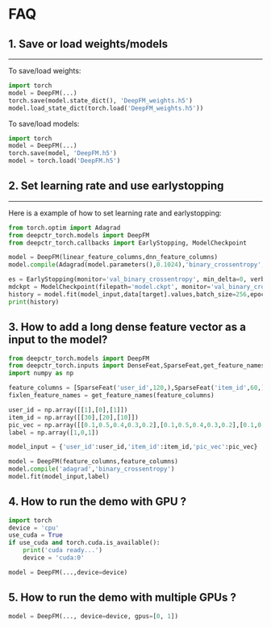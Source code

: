 # FAQ

## 1. Save or load weights/models
----------------------------------------
To save/load weights:

```python
import torch
model = DeepFM(...)
torch.save(model.state_dict(), 'DeepFM_weights.h5')
model.load_state_dict(torch.load('DeepFM_weights.h5'))
```

To save/load models:

```python
import torch
model = DeepFM(...)
torch.save(model, 'DeepFM.h5')
model = torch.load('DeepFM.h5')
```

## 2. Set learning rate and use earlystopping
---------------------------------------------------
Here is a example of how to set learning rate and earlystopping:

```python
from torch.optim import Adagrad
from deepctr_torch.models import DeepFM
from deepctr_torch.callbacks import EarlyStopping, ModelCheckpoint

model = DeepFM(linear_feature_columns,dnn_feature_columns)
model.compile(Adagrad(model.parameters(),0.1024),'binary_crossentropy',metrics=['binary_crossentropy'])

es = EarlyStopping(monitor='val_binary_crossentropy', min_delta=0, verbose=1, patience=0, mode='min')
mdckpt = ModelCheckpoint(filepath='model.ckpt', monitor='val_binary_crossentropy', verbose=1, save_best_only=True, mode='min')
history = model.fit(model_input,data[target].values,batch_size=256,epochs=10,verbose=2,validation_split=0.2,callbacks=[es,mdckpt])
print(history)
```

## 3. How to add a long dense feature vector as a input to the model?
```python
from deepctr_torch.models import DeepFM
from deepctr_torch.inputs import DenseFeat,SparseFeat,get_feature_names
import numpy as np

feature_columns = [SparseFeat('user_id',120,),SparseFeat('item_id',60,),DenseFeat("pic_vec",5)]
fixlen_feature_names = get_feature_names(feature_columns)

user_id = np.array([[1],[0],[1]])
item_id = np.array([[30],[20],[10]])
pic_vec = np.array([[0.1,0.5,0.4,0.3,0.2],[0.1,0.5,0.4,0.3,0.2],[0.1,0.5,0.4,0.3,0.2]])
label = np.array([1,0,1])

model_input = {'user_id':user_id,'item_id':item_id,'pic_vec':pic_vec}

model = DeepFM(feature_columns,feature_columns)
model.compile('adagrad','binary_crossentropy')
model.fit(model_input,label)
```

## 4. How to run the demo with GPU ?

```python
import torch
device = 'cpu'
use_cuda = True
if use_cuda and torch.cuda.is_available():
    print('cuda ready...')
    device = 'cuda:0'

model = DeepFM(...,device=device)
```

## 5. How to run the demo with multiple GPUs ?

```python
model = DeepFM(..., device=device, gpus=[0, 1])
```
